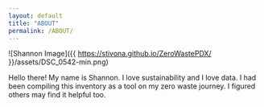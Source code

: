 ```yaml
---
layout: default
title: "ABOUT"
permalink: /ABOUT/
---
```


![Shannon Image]({{ https://stivona.github.io/ZeroWastePDX/ }}/assets/DSC_0542-min.png)

Hello there! My name is Shannon. I love sustainability and I love data. I had been compiling this inventory as a tool on my zero waste journey. I figured others may find it helpful too. 
